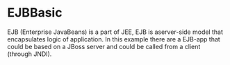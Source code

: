 EJBBasic
========

EJB (Enterprise JavaBeans) is  a part of JEE, EJB is  aserver-side model that encapsulates logic of application.
In this example there are a EJB-app that could be based on a JBoss server and 
could be called from a client (through JNDI).
